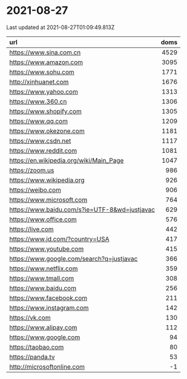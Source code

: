 # 2021-08-27

<!-- BEGIN -->
Last updated at 2021-08-27T01:09:49.813Z

url | doms
:- | -:
https://www.sina.com.cn | 4529
https://www.amazon.com | 3095
https://www.sohu.com | 1771
http://xinhuanet.com | 1676
https://www.yahoo.com | 1313
https://www.360.cn | 1306
https://www.shopify.com | 1305
https://www.qq.com | 1209
https://www.okezone.com | 1181
https://www.csdn.net | 1117
https://www.reddit.com | 1081
https://en.wikipedia.org/wiki/Main_Page | 1047
https://zoom.us | 986
https://www.wikipedia.org | 926
https://weibo.com | 906
https://www.microsoft.com | 764
https://www.baidu.com/s?ie=UTF-8&wd=justjavac | 629
https://www.office.com | 576
https://live.com | 442
https://www.jd.com/?country=USA | 417
https://www.youtube.com | 415
https://www.google.com/search?q=justjavac | 366
https://www.netflix.com | 359
https://www.tmall.com | 308
https://www.baidu.com | 256
https://www.facebook.com | 211
https://www.instagram.com | 142
https://vk.com | 130
https://www.alipay.com | 112
https://www.google.com | 94
https://taobao.com | 80
https://panda.tv | 53
http://microsoftonline.com | -1
<!-- END -->
